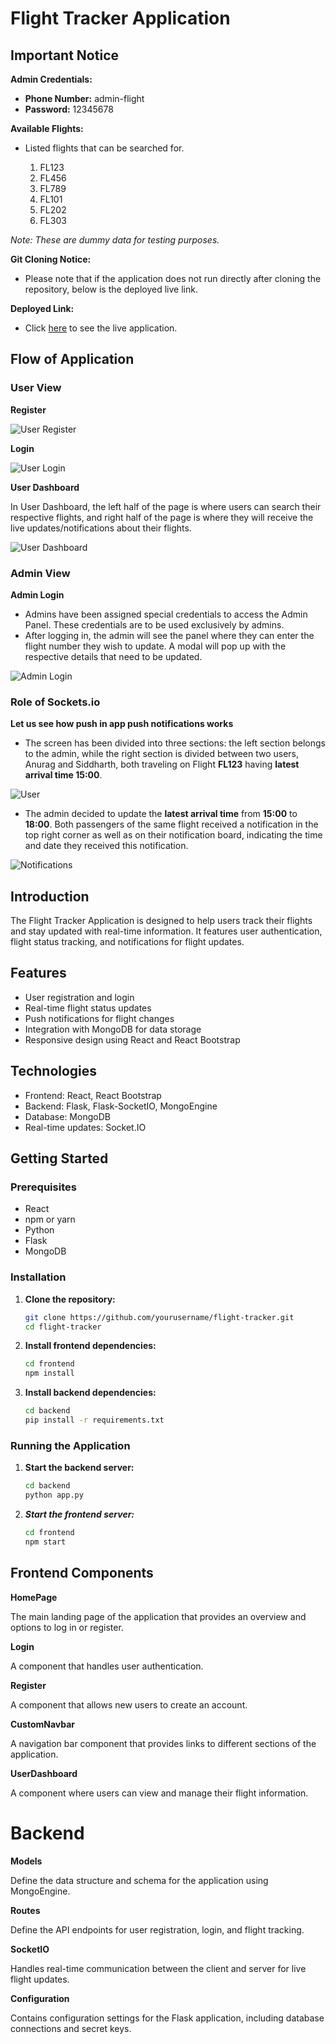 # Flight Tracker Application
## Important Notice

**Admin Credentials:**
- **Phone Number:** admin-flight
- **Password:** 12345678

**Available Flights:**
- Listed flights that can be searched for.

    1. FL123
    2. FL456
    3. FL789
    4. FL101
    5. FL202
    6. FL303

*Note: These are dummy data for testing purposes.*

**Git Cloning Notice:**
- Please note that if the application does not run directly after cloning the repository, below is the deployed live link.

**Deployed Link:**
- Click [here](https://flights-notif.netlify.app/) to see the live application.
## Flow of Application

### User View
**Register**

![User Register](https://i.imgur.com/O8cagWN.png)


**Login**

![User Login](https://i.imgur.com/vGbRgCe.png)

**User Dashboard**

In User Dashboard, the left half of the page is where users can search their respective flights, and right half of the page is where they will receive the live updates/notifications about their flights.

![User Dashboard](https://i.imgur.com/W4BPwQo.png)

### Admin View
**Admin Login**

- Admins have been assigned special credentials to access the Admin Panel. These credentials are to be used exclusively by admins.
- After logging in, the admin will see the panel where they can enter the flight number they wish to update. A modal will pop up with the respective details that need to be updated.

![Admin Login](https://i.imgur.com/CqGDe9t.png)

### Role of Sockets.io
**Let us see how push in app push notifications works**

- The screen has been divided into three sections: the left section belongs to the admin, while the right section is divided between two users, Anurag and Siddharth, both traveling on Flight **FL123** having **latest arrival time 15:00**.
 
![User](https://i.imgur.com/uneROXq.png)

- The admin decided to update the **latest arrival time** from **15:00** to **18:00**. Both passengers of the same flight received a notification in the top right corner as well as on their notification board, indicating the time and date they received this notification.
 
![Notifications](https://i.imgur.com/5Xc3vMf.png)





## Introduction

The Flight Tracker Application is designed to help users track their flights and stay updated with real-time information. It features user authentication, flight status tracking, and notifications for flight updates.

## Features

- User registration and login
- Real-time flight status updates
- Push notifications for flight changes
- Integration with MongoDB for data storage
- Responsive design using React and React Bootstrap

## Technologies

- Frontend: React, React Bootstrap
- Backend: Flask, Flask-SocketIO, MongoEngine
- Database: MongoDB
- Real-time updates: Socket.IO

## Getting Started

### Prerequisites

- React
- npm or yarn
- Python
- Flask
- MongoDB

### Installation

1. **Clone the repository:**
   ```bash
   git clone https://github.com/yourusername/flight-tracker.git
   cd flight-tracker
   
2. **Install frontend dependencies:**
    ```bash
    cd frontend
    npm install
3. **Install backend dependencies:**
   
    ```bash
   cd backend
   pip install -r requirements.txt
   
### Running the Application
1. **Start the backend server:**
    ```bash
    cd backend
    python app.py
2. ***Start the frontend server:***
    ```bash
    cd frontend
    npm start
    
## Frontend Components
**HomePage**

The main landing page of the application that provides an overview and options to log in or register.

**Login**

A component that handles user authentication.

**Register**

A component that allows new users to create an account.

**CustomNavbar**

A navigation bar component that provides links to different sections of the application.

**UserDashboard**

A component where users can view and manage their flight information.

# Backend

**Models**

Define the data structure and schema for the application using MongoEngine.

**Routes**

Define the API endpoints for user registration, login, and flight tracking.

**SocketIO**

Handles real-time communication between the client and server for live flight updates.

**Configuration**

Contains configuration settings for the Flask application, including database connections and secret keys.

